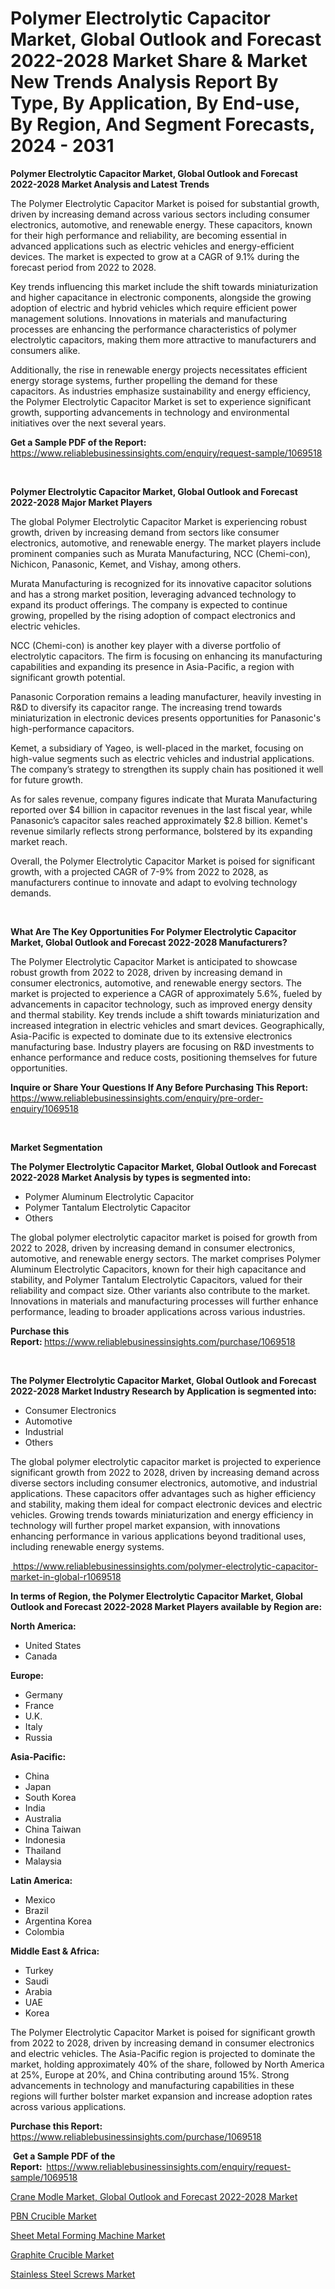 <p><h1>Polymer Electrolytic Capacitor Market, Global Outlook and Forecast 2022-2028 Market Share & Market New Trends Analysis Report By Type, By Application, By End-use, By Region, And Segment Forecasts, 2024 - 2031</h1></p><p><strong>Polymer Electrolytic Capacitor Market, Global Outlook and Forecast 2022-2028 Market Analysis and Latest Trends</strong></p>
<p><p>The Polymer Electrolytic Capacitor Market is poised for substantial growth, driven by increasing demand across various sectors including consumer electronics, automotive, and renewable energy. These capacitors, known for their high performance and reliability, are becoming essential in advanced applications such as electric vehicles and energy-efficient devices. The market is expected to grow at a CAGR of 9.1% during the forecast period from 2022 to 2028.</p><p>Key trends influencing this market include the shift towards miniaturization and higher capacitance in electronic components, alongside the growing adoption of electric and hybrid vehicles which require efficient power management solutions. Innovations in materials and manufacturing processes are enhancing the performance characteristics of polymer electrolytic capacitors, making them more attractive to manufacturers and consumers alike.</p><p>Additionally, the rise in renewable energy projects necessitates efficient energy storage systems, further propelling the demand for these capacitors. As industries emphasize sustainability and energy efficiency, the Polymer Electrolytic Capacitor Market is set to experience significant growth, supporting advancements in technology and environmental initiatives over the next several years.</p></p>
<p><strong>Get a Sample PDF of the Report:&nbsp;</strong> <a href="https://www.reliablebusinessinsights.com/enquiry/request-sample/1069518">https://www.reliablebusinessinsights.com/enquiry/request-sample/1069518</a></p>
<p>&nbsp;</p>
<p><strong>Polymer Electrolytic Capacitor Market, Global Outlook and Forecast 2022-2028 Major Market Players</strong></p>
<p><p>The global Polymer Electrolytic Capacitor Market is experiencing robust growth, driven by increasing demand from sectors like consumer electronics, automotive, and renewable energy. The market players include prominent companies such as Murata Manufacturing, NCC (Chemi-con), Nichicon, Panasonic, Kemet, and Vishay, among others. </p><p>Murata Manufacturing is recognized for its innovative capacitor solutions and has a strong market position, leveraging advanced technology to expand its product offerings. The company is expected to continue growing, propelled by the rising adoption of compact electronics and electric vehicles. </p><p>NCC (Chemi-con) is another key player with a diverse portfolio of electrolytic capacitors. The firm is focusing on enhancing its manufacturing capabilities and expanding its presence in Asia-Pacific, a region with significant growth potential.</p><p>Panasonic Corporation remains a leading manufacturer, heavily investing in R&D to diversify its capacitor range. The increasing trend towards miniaturization in electronic devices presents opportunities for Panasonic's high-performance capacitors. </p><p>Kemet, a subsidiary of Yageo, is well-placed in the market, focusing on high-value segments such as electric vehicles and industrial applications. The company’s strategy to strengthen its supply chain has positioned it well for future growth.</p><p>As for sales revenue, company figures indicate that Murata Manufacturing reported over $4 billion in capacitor revenues in the last fiscal year, while Panasonic’s capacitor sales reached approximately $2.8 billion. Kemet's revenue similarly reflects strong performance, bolstered by its expanding market reach.</p><p>Overall, the Polymer Electrolytic Capacitor Market is poised for significant growth, with a projected CAGR of 7-9% from 2022 to 2028, as manufacturers continue to innovate and adapt to evolving technology demands.</p></p>
<p>&nbsp;</p>
<p><strong>What Are The Key Opportunities For Polymer Electrolytic Capacitor Market, Global Outlook and Forecast 2022-2028 Manufacturers?</strong></p>
<p><p>The Polymer Electrolytic Capacitor Market is anticipated to showcase robust growth from 2022 to 2028, driven by increasing demand in consumer electronics, automotive, and renewable energy sectors. The market is projected to experience a CAGR of approximately 5.6%, fueled by advancements in capacitor technology, such as improved energy density and thermal stability. Key trends include a shift towards miniaturization and increased integration in electric vehicles and smart devices. Geographically, Asia-Pacific is expected to dominate due to its extensive electronics manufacturing base. Industry players are focusing on R&D investments to enhance performance and reduce costs, positioning themselves for future opportunities.</p></p>
<p><strong>Inquire or Share Your Questions If Any Before Purchasing This Report:</strong> <a href="https://www.reliablebusinessinsights.com/enquiry/pre-order-enquiry/1069518">https://www.reliablebusinessinsights.com/enquiry/pre-order-enquiry/1069518</a></p>
<p>&nbsp;</p>
<p><strong>Market Segmentation</strong></p>
<p><strong>The Polymer Electrolytic Capacitor Market, Global Outlook and Forecast 2022-2028 Market Analysis by types is segmented into:</strong></p>
<p><ul><li>Polymer Aluminum Electrolytic Capacitor</li><li>Polymer Tantalum Electrolytic Capacitor</li><li>Others</li></ul></p>
<p><p>The global polymer electrolytic capacitor market is poised for growth from 2022 to 2028, driven by increasing demand in consumer electronics, automotive, and renewable energy sectors. The market comprises Polymer Aluminum Electrolytic Capacitors, known for their high capacitance and stability, and Polymer Tantalum Electrolytic Capacitors, valued for their reliability and compact size. Other variants also contribute to the market. Innovations in materials and manufacturing processes will further enhance performance, leading to broader applications across various industries.</p></p>
<p><strong>Purchase this Report:&nbsp;</strong><a href="https://www.reliablebusinessinsights.com/purchase/1069518">https://www.reliablebusinessinsights.com/purchase/1069518</a></p>
<p>&nbsp;</p>
<p><strong>The Polymer Electrolytic Capacitor Market, Global Outlook and Forecast 2022-2028 Market Industry Research by Application is segmented into:</strong></p>
<p><ul><li>Consumer Electronics</li><li>Automotive</li><li>Industrial</li><li>Others</li></ul></p>
<p><p>The global polymer electrolytic capacitor market is projected to experience significant growth from 2022 to 2028, driven by increasing demand across diverse sectors including consumer electronics, automotive, and industrial applications. These capacitors offer advantages such as higher efficiency and stability, making them ideal for compact electronic devices and electric vehicles. Growing trends towards miniaturization and energy efficiency in technology will further propel market expansion, with innovations enhancing performance in various applications beyond traditional uses, including renewable energy systems.</p></p>
<p><a href="https://www.reliablebusinessinsights.com/polymer-electrolytic-capacitor-market-in-global-r1069518">&nbsp;https://www.reliablebusinessinsights.com/polymer-electrolytic-capacitor-market-in-global-r1069518</a></p>
<p><strong>In terms of Region, the Polymer Electrolytic Capacitor Market, Global Outlook and Forecast 2022-2028 Market Players available by Region are:</strong></p>
<p>
    <p> <strong> North America: </strong>
        <ul>
            <li>United States</li>
            <li>Canada</li>
        </ul>
        </p> 
    <p> <strong> Europe: </strong>
        <ul>
            <li>Germany</li>
            <li>France</li>
            <li>U.K.</li>
            <li>Italy</li>
            <li>Russia</li>
        </ul>
        </p> 
    <p> <strong> Asia-Pacific: </strong>
        <ul>
            <li>China</li>
            <li>Japan</li>
            <li>South Korea</li>
            <li>India</li>
            <li>Australia</li>
            <li>China Taiwan</li>
            <li>Indonesia</li>
            <li>Thailand</li>
            <li>Malaysia</li>
        </ul>
        </p> 
    <p> <strong> Latin America: </strong>
        <ul>
            <li>Mexico</li>
            <li>Brazil</li>
            <li>Argentina Korea</li>
            <li>Colombia</li>
        </ul>
        </p> 
    <p> <strong> Middle East & Africa: </strong>
        <ul>
            <li>Turkey</li>
            <li>Saudi</li>
            <li>Arabia</li>
            <li>UAE</li>
            <li>Korea</li>
        </ul>
    </p>
    </p>
<p><p>The Polymer Electrolytic Capacitor Market is poised for significant growth from 2022 to 2028, driven by increasing demand in consumer electronics and electric vehicles. The Asia-Pacific region is projected to dominate the market, holding approximately 40% of the share, followed by North America at 25%, Europe at 20%, and China contributing around 15%. Strong advancements in technology and manufacturing capabilities in these regions will further bolster market expansion and increase adoption rates across various applications.</p></p>
<p><strong>Purchase this Report: </strong><a href="https://www.reliablebusinessinsights.com/purchase/1069518">https://www.reliablebusinessinsights.com/purchase/1069518</a></p>
<p>&nbsp;<strong>Get a Sample PDF of the Report:&nbsp;&nbsp;</strong><a href="https://www.reliablebusinessinsights.com/enquiry/request-sample/1069518">https://www.reliablebusinessinsights.com/enquiry/request-sample/1069518</a></p>
<p><strong></strong></p>
<p><p><a href="https://github.com/nicoletavirag/Market-Research-Report-List-5/blob/main/crane-modle-market-global-outlook-and-forecast-2022-2028-market.md">Crane Modle Market, Global Outlook and Forecast 2022-2028 Market</a></p><p><a href="https://www.linkedin.com/pulse/global-pbn-crucible-market-trends-insights-growth-opportunities-ti92e?trackingId=%2FgfJ31GeQpKjB5couGqP8g%3D%3D">PBN Crucible Market</a></p><p><a href="https://www.linkedin.com/pulse/sheet-metal-forming-machine-market-indicators-size-regional-lscqe?trackingId=0Iu6s9XwTfCeMuHFssIRTw%3D%3D">Sheet Metal Forming Machine Market</a></p><p><a href="https://www.linkedin.com/pulse/evaluating-global-graphite-crucible-market-trends-growth-o5nwe?trackingId=ZsU3H%2FmAQOmFonMPMUaffg%3D%3D">Graphite Crucible Market</a></p><p><a href="https://www.linkedin.com/pulse/global-stainless-steel-screws-market-sector-types-applications-ujn0c?trackingId=oAeokNOWRwiRzRIARr1KPw%3D%3D">Stainless Steel Screws Market</a></p></p>